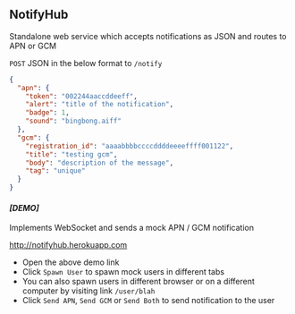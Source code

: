 ## NotifyHub

Standalone web service which accepts notifications as JSON and routes to APN or GCM

`POST` JSON in the below format to `/notify`

```json
{
  "apn": {
    "token": "002244aaccddeeff",
    "alert": "title of the notification",
    "badge": 1,
    "sound": "bingbong.aiff"
  },
  "gcm": {
    "registration_id": "aaaabbbbccccddddeeeeffff001122",
    "title": "testing gcm",
    "body": "description of the message",
    "tag": "unique"	
  }  
}
```

#### *[DEMO]*

Implements WebSocket and sends a mock APN / GCM notification

http://notifyhub.herokuapp.com

- Open the above demo link
- Click `Spawn User` to spawn mock users in different tabs
- You can also spawn users in different browser or on a different computer by visiting link `/user/blah`
- Click `Send APN`, `Send GCM` or `Send Both` to send notification to the user